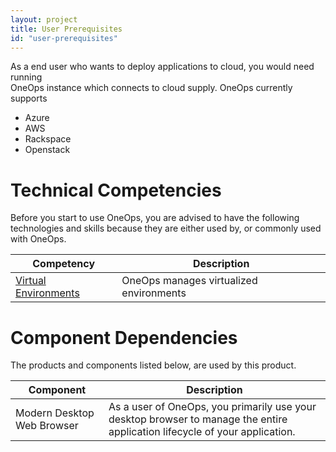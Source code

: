 ```yaml
---
layout: project
title: User Prerequisites
id: "user-prerequisites"
---
```

As a end user who wants to deploy applications to cloud, you would need running  
OneOps instance which connects to cloud supply. OneOps currently supports


* Azure
* AWS
* Rackspace
* Openstack



# Technical Competencies

Before you start to use OneOps, you are advised to have the following technologies and skills because they are either used by, or commonly used with OneOps.

Competency | Description
---------- | -----------
<a href="https://en.wikipedia.org/wiki/Virtual_environment_software" target="_blank">Virtual Environments</a> | OneOps manages virtualized environments


# Component Dependencies

The products and components listed below, are used by this product.

Component | Description
--------- | -----------
Modern Desktop Web Browser | As a user of OneOps, you primarily use your desktop browser to manage the entire application lifecycle of your application.
